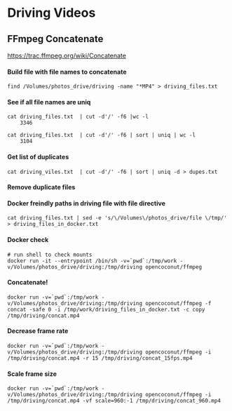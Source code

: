 # Driving Videos

## FFmpeg Concatenate

https://trac.ffmpeg.org/wiki/Concatenate

#### Build file with file names to concatenate

```
find /Volumes/photos_drive/driving -name "*MP4" > driving_files.txt
```

#### See if all file names are uniq

```
cat driving_files.txt  | cut -d'/' -f6 |wc -l
    3346

cat driving_files.txt  | cut -d'/' -f6 | sort | uniq | wc -l
    3104
```

#### Get list of duplicates

```
cat driving_viles.txt  | cut -d'/' -f6 | sort | uniq -d > dupes.txt
```

#### Remove duplicate files

#### Docker freindly paths in driving file with file directive

```
cat driving_files.txt | sed -e 's/\/Volumes\/photos_drive/file \/tmp/' > driving_files_in_docker.txt
```

#### Docker check

```
# run shell to check mounts
docker run -it --entrypoint /bin/sh -v=`pwd`:/tmp/work -v/Volumes/photos_drive/driving:/tmp/driving opencoconut/ffmpeg
```

#### Concatenate!

```
docker run -v=`pwd`:/tmp/work -v/Volumes/photos_drive/driving:/tmp/driving opencoconut/ffmpeg -f concat -safe 0 -i /tmp/work/driving_files_in_docker.txt -c copy /tmp/driving/concat.mp4
```

#### Decrease frame rate

```
docker run -v=`pwd`:/tmp/work -v/Volumes/photos_drive/driving:/tmp/driving opencoconut/ffmpeg -i /tmp/driving/concat.mp4 -r 15 /tmp/driving/concat_15fps.mp4
```

#### Scale frame size
```
docker run -v=`pwd`:/tmp/work -v/Volumes/photos_drive/driving:/tmp/driving opencoconut/ffmpeg -i /tmp/driving/concat.mp4 -vf scale=960:-1 /tmp/driving/concat_960.mp4
```
